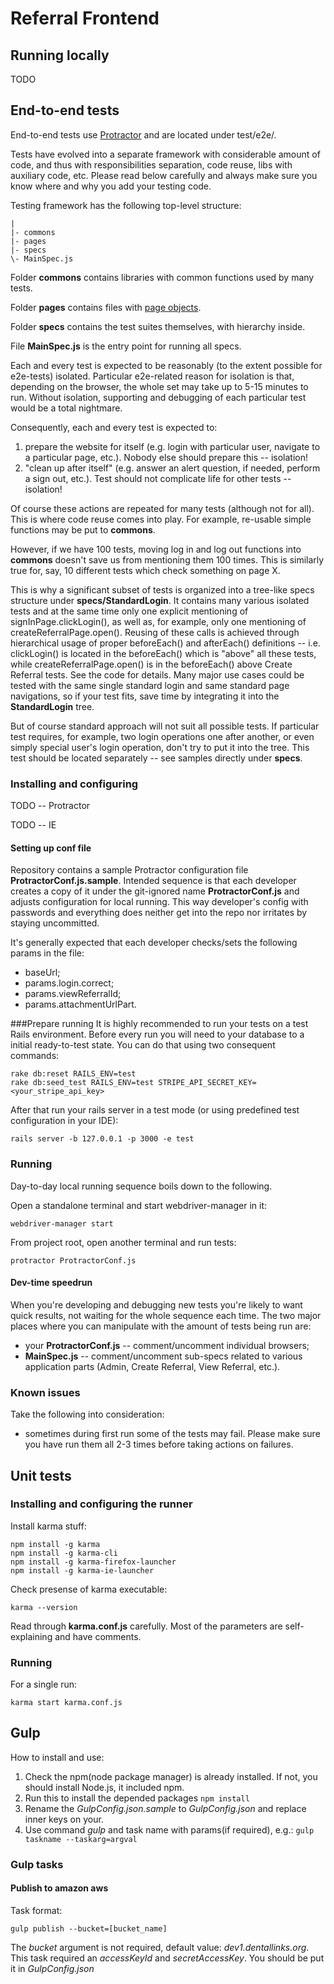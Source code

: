 # Referral Frontend

## Running locally

TODO

## End-to-end tests

End-to-end tests use [Protractor](https://github.com/angular/protractor) and are located under test/e2e/.

Tests have evolved into a separate framework with considerable amount of code, and thus with responsibilities separation, code reuse, libs with auxiliary code, etc. Please read below carefully and always make sure you know where and why you add your testing code.

Testing framework has the following top-level structure:
```
|
|- commons
|- pages
|- specs
\- MainSpec.js
```

Folder **commons** contains libraries with common functions used by many tests.

Folder **pages** contains files with [page objects](https://github.com/SeleniumHQ/selenium/wiki/PageObjects).

Folder **specs** contains the test suites themselves, with hierarchy inside.

File **MainSpec.js** is the entry point for running all specs.

Each and every test is expected to be reasonably (to the extent possible for e2e-tests) isolated. Particular e2e-related reason for isolation is that, depending on the browser, the whole set may take up to 5-15 minutes to run. Without isolation, supporting and debugging of each particular test would be a total nightmare.

Consequently, each and every test is expected to:
1) prepare the website for itself (e.g. login with particular user, navigate to a particular page, etc.). Nobody else should prepare this -- isolation!
2) "clean up after itself" (e.g. answer an alert question, if needed, perform a sign out, etc.). Test should not complicate life for other tests -- isolation!

Of course these actions are repeated for many tests (although not for all). This is where code reuse comes into play. For example, re-usable simple functions may be put to **commons**.

However, if we have 100 tests, moving log in and log out functions into **commons** doesn't save us from mentioning them 100 times. This is similarly true for, say, 10 different tests which check something on page X.

This is why a significant subset of tests is organized into a tree-like specs structure under **specs/StandardLogin**. It contains many various isolated tests and at the same time only one explicit mentioning of signInPage.clickLogin(), as well as, for example, only one mentioning of createReferralPage.open(). Reusing of these calls is achieved through hierarchical usage of proper beforeEach() and afterEach() definitions -- i.e. clickLogin() is located in the beforeEach() which is "above" all these tests, while createReferralPage.open() is in the beforeEach() above Create Referral tests. See the code for details. Many major use cases could be tested with the same single standard login and same standard page navigations, so if your test fits, save time by integrating it into the **StandardLogin** tree.

But of course standard approach will not suit all possible tests. If particular test requires, for example, two login operations one after another, or even simply special user's login operation, don't try to put it into the tree. This test should be located separately -- see samples directly under **specs**.

### Installing and configuring

TODO -- Protractor

TODO -- IE

#### Setting up conf file

Repository contains a sample Protractor configuration file **ProtractorConf.js.sample**. Intended sequence is that each developer creates
a copy of it under the git-ignored name **ProtractorConf.js** and adjusts configuration for local running. This way developer's config
with passwords and everything does neither get into the repo nor irritates by staying uncommitted.

It's generally expected that each developer checks/sets the following params in the file:
* baseUrl;
* params.login.correct;
* params.viewReferralId;
* params.attachmentUrlPart.

###Prepare running
It is highly recommended to run your tests on a test Rails environment.
Before every run you will need to your database to a initial ready-to-test state.
You can do that using two consequent commands:

```Batchfile
rake db:reset RAILS_ENV=test
rake db:seed_test RAILS_ENV=test STRIPE_API_SECRET_KEY=<your_stripe_api_key>
```
After that run your rails server in a test mode (or using predefined test configuration in your IDE):
```Batchfile
rails server -b 127.0.0.1 -p 3000 -e test
```
### Running

Day-to-day local running sequence boils down to the following.

Open a standalone terminal and start webdriver-manager in it:

```Batchfile
webdriver-manager start
```

From project root, open another terminal and run tests:

```Batchfile
protractor ProtractorConf.js
```

#### Dev-time speedrun

When you're developing and debugging new tests you're likely to want quick results, not waiting for the whole sequence each time. The two
major places where you can manipulate with the amount of tests being run are:
* your **ProtractorConf.js** -- comment/uncomment individual browsers;
* **MainSpec.js** -- comment/uncomment sub-specs related to various application parts (Admin, Create Referral, View Referral, etc.).

### Known issues

Take the following into consideration:
* sometimes during first run some of the tests may fail. Please make sure you have run them all 2-3 times before taking actions on failures.

## Unit tests

### Installing and configuring the runner

Install karma stuff:

```Batchfile
npm install -g karma
npm install -g karma-cli
npm install -g karma-firefox-launcher
npm install -g karma-ie-launcher
```

Check presense of karma executable:

```Batchfile
karma --version
```

Read through **karma.conf.js** carefully. Most of the parameters are self-explaining and have comments.

### Running

For a single run:

```Batchfile
karma start karma.conf.js
```

## Gulp

How to install and use:  
1. Check the npm(node package manager) is already installed. If not, you should install Node.js, it included npm.  
2. Run this to install the depended packages `npm install`  
3. Rename the *GulpConfig.json.sample* to *GulpConfig.json* and replace inner keys on your.  
4. Use command *gulp* and task name with params(if required), e.g.: `gulp taskname --taskarg=argval`  

### Gulp tasks

#### Publish to amazon aws
Task format:
```Batchfile
gulp publish --bucket=[bucket_name]
```
The *bucket* argument is not required, default value: *dev1.dentallinks.org*.  
This task required an *accessKeyId* and *secretAccessKey*. You should be put it in *GulpConfig.json*